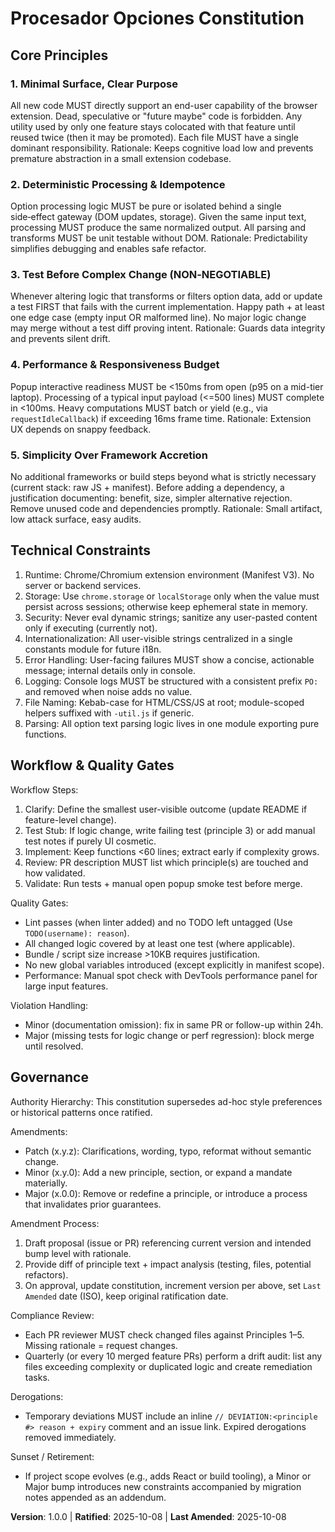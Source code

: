 <!--
Sync Impact Report
Version change: (none) -> 1.0.0
Modified principles: (initial creation)
Added sections: Core Principles, Technical Constraints, Workflow & Quality Gates, Governance
Removed sections: None
Templates requiring updates: 
	.specify/templates/plan-template.md ✅ (Constitution Check will map to principles below)
	.specify/templates/spec-template.md ✅ (User story independence aligns with Principle 3)
	.specify/templates/tasks-template.md ✅ (Task independence & phase gating align with principles)
	.specify/templates/agent-file-template.md ⚠ (Will need regeneration after first feature plans)
Deferred TODOs: None
-->

# Procesador Opciones Constitution

## Core Principles

### 1. Minimal Surface, Clear Purpose
All new code MUST directly support an end-user capability of the browser extension. Dead, speculative or
"future maybe" code is forbidden. Any utility used by only one feature stays colocated with that feature
until reused twice (then it may be promoted). Each file MUST have a single dominant responsibility.
Rationale: Keeps cognitive load low and prevents premature abstraction in a small extension codebase.

### 2. Deterministic Processing & Idempotence
Option processing logic MUST be pure or isolated behind a single side‑effect gateway (DOM updates, storage).
Given the same input text, processing MUST produce the same normalized output. All parsing and transforms
MUST be unit testable without DOM. Rationale: Predictability simplifies debugging and enables safe refactor.

### 3. Test Before Complex Change (NON‑NEGOTIABLE)
Whenever altering logic that transforms or filters option data, add or update a test FIRST that fails with the
current implementation. Happy path + at least one edge case (empty input OR malformed line). No major logic
change may merge without a test diff proving intent. Rationale: Guards data integrity and prevents silent drift.

### 4. Performance & Responsiveness Budget
Popup interactive readiness MUST be <150ms from open (p95 on a mid-tier laptop). Processing of a typical
input payload (<=500 lines) MUST complete in <100ms. Heavy computations MUST batch or yield (e.g., via
`requestIdleCallback`) if exceeding 16ms frame time. Rationale: Extension UX depends on snappy feedback.

### 5. Simplicity Over Framework Accretion
No additional frameworks or build steps beyond what is strictly necessary (current stack: raw JS + manifest).
Before adding a dependency, a justification documenting: benefit, size, simpler alternative rejection. Remove
unused code and dependencies promptly. Rationale: Small artifact, low attack surface, easy audits.

## Technical Constraints

1. Runtime: Chrome/Chromium extension environment (Manifest V3). No server or backend services.
2. Storage: Use `chrome.storage` or `localStorage` only when the value must persist across sessions; otherwise
	 keep ephemeral state in memory.
3. Security: Never eval dynamic strings; sanitize any user-pasted content only if executing (currently not).
4. Internationalization: All user-visible strings centralized in a single constants module for future i18n.
5. Error Handling: User-facing failures MUST show a concise, actionable message; internal details only in console.
6. Logging: Console logs MUST be structured with a consistent prefix `PO:` and removed when noise adds no value.
7. File Naming: Kebab-case for HTML/CSS/JS at root; module-scoped helpers suffixed with `-util.js` if generic.
8. Parsing: All option text parsing logic lives in one module exporting pure functions.

## Workflow & Quality Gates

Workflow Steps:
1. Clarify: Define the smallest user-visible outcome (update README if feature-level change).
2. Test Stub: If logic change, write failing test (principle 3) or add manual test notes if purely UI cosmetic.
3. Implement: Keep functions <60 lines; extract early if complexity grows.
4. Review: PR description MUST list which principle(s) are touched and how validated.
5. Validate: Run tests + manual open popup smoke test before merge.

Quality Gates:
- Lint passes (when linter added) and no TODO left untagged (Use `TODO(username): reason`).
- All changed logic covered by at least one test (where applicable).
- Bundle / script size increase >10KB requires justification.
- No new global variables introduced (except explicitly in manifest scope).
- Performance: Manual spot check with DevTools performance panel for large input features.

Violation Handling:
- Minor (documentation omission): fix in same PR or follow-up within 24h.
- Major (missing tests for logic change or perf regression): block merge until resolved.

## Governance

Authority Hierarchy: This constitution supersedes ad-hoc style preferences or historical patterns once ratified.

Amendments:
- Patch (x.y.z): Clarifications, wording, typo, reformat without semantic change.
- Minor (x.y.0): Add a new principle, section, or expand a mandate materially.
- Major (x.0.0): Remove or redefine a principle, or introduce a process that invalidates prior guarantees.

Amendment Process:
1. Draft proposal (issue or PR) referencing current version and intended bump level with rationale.
2. Provide diff of principle text + impact analysis (testing, files, potential refactors).
3. On approval, update constitution, increment version per above, set `Last Amended` date (ISO), keep
	 original ratification date.

Compliance Review:
- Each PR reviewer MUST check changed files against Principles 1–5. Missing rationale = request changes.
- Quarterly (or every 10 merged feature PRs) perform a drift audit: list any files exceeding complexity or
	duplicated logic and create remediation tasks.

Derogations:
- Temporary deviations MUST include an inline `// DEVIATION:<principle #> reason + expiry` comment and an
	issue link. Expired derogations removed immediately.

Sunset / Retirement:
- If project scope evolves (e.g., adds React or build tooling), a Minor or Major bump introduces new
	constraints accompanied by migration notes appended as an addendum.

**Version**: 1.0.0 | **Ratified**: 2025-10-08 | **Last Amended**: 2025-10-08